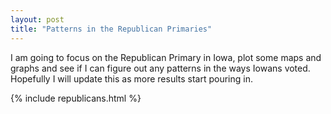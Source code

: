 ```yaml
---
layout: post
title: "Patterns in the Republican Primaries"
---
```


I am going to focus on the Republican Primary in Iowa, plot some maps and graphs and see if I can figure out any patterns in the ways Iowans voted. Hopefully I will update this as more results start pouring in.


{% include republicans.html %}

